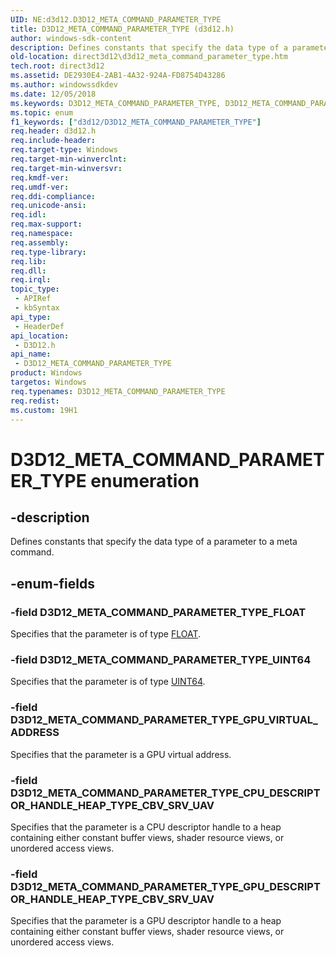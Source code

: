 ```yaml
---
UID: NE:d3d12.D3D12_META_COMMAND_PARAMETER_TYPE
title: D3D12_META_COMMAND_PARAMETER_TYPE (d3d12.h)
author: windows-sdk-content
description: Defines constants that specify the data type of a parameter to a meta command.
old-location: direct3d12\d3d12_meta_command_parameter_type.htm
tech.root: direct3d12
ms.assetid: DE2930E4-2AB1-4A32-924A-FD8754D43286
ms.author: windowssdkdev
ms.date: 12/05/2018
ms.keywords: D3D12_META_COMMAND_PARAMETER_TYPE, D3D12_META_COMMAND_PARAMETER_TYPE enumeration, D3D12_META_COMMAND_PARAMETER_TYPE_CPU_DESCRIPTOR_HANDLE_HEAP_TYPE_CBV_SRV_UAV, D3D12_META_COMMAND_PARAMETER_TYPE_FLOAT, D3D12_META_COMMAND_PARAMETER_TYPE_GPU_DESCRIPTOR_HANDLE_HEAP_TYPE_CBV_SRV_UAV, D3D12_META_COMMAND_PARAMETER_TYPE_GPU_VIRTUAL_ADDRESS, D3D12_META_COMMAND_PARAMETER_TYPE_UINT64, d3d12/D3D12_META_COMMAND_PARAMETER_TYPE, d3d12/D3D12_META_COMMAND_PARAMETER_TYPE_CPU_DESCRIPTOR_HANDLE_HEAP_TYPE_CBV_SRV_UAV, d3d12/D3D12_META_COMMAND_PARAMETER_TYPE_FLOAT, d3d12/D3D12_META_COMMAND_PARAMETER_TYPE_GPU_DESCRIPTOR_HANDLE_HEAP_TYPE_CBV_SRV_UAV, d3d12/D3D12_META_COMMAND_PARAMETER_TYPE_GPU_VIRTUAL_ADDRESS, d3d12/D3D12_META_COMMAND_PARAMETER_TYPE_UINT64, direct3d12.d3d12_meta_command_parameter_type
ms.topic: enum
f1_keywords: ["d3d12/D3D12_META_COMMAND_PARAMETER_TYPE"]
req.header: d3d12.h
req.include-header: 
req.target-type: Windows
req.target-min-winverclnt: 
req.target-min-winversvr: 
req.kmdf-ver: 
req.umdf-ver: 
req.ddi-compliance: 
req.unicode-ansi: 
req.idl: 
req.max-support: 
req.namespace: 
req.assembly: 
req.type-library: 
req.lib: 
req.dll: 
req.irql: 
topic_type:
 - APIRef
 - kbSyntax
api_type:
 - HeaderDef
api_location:
 - D3D12.h
api_name:
 - D3D12_META_COMMAND_PARAMETER_TYPE
product: Windows
targetos: Windows
req.typenames: D3D12_META_COMMAND_PARAMETER_TYPE
req.redist: 
ms.custom: 19H1
---
```


# D3D12_META_COMMAND_PARAMETER_TYPE enumeration


## -description


Defines constants that specify the data type of a parameter to a meta command.


## -enum-fields




### -field D3D12_META_COMMAND_PARAMETER_TYPE_FLOAT

Specifies that the parameter is of type <a href="https://docs.microsoft.com/windows/desktop/WinProg/windows-data-types">FLOAT</a>.


### -field D3D12_META_COMMAND_PARAMETER_TYPE_UINT64

Specifies that the parameter is of type <a href="https://docs.microsoft.com/windows/desktop/WinProg/windows-data-types">UINT64</a>.


### -field D3D12_META_COMMAND_PARAMETER_TYPE_GPU_VIRTUAL_ADDRESS

Specifies that the parameter is a GPU virtual address.


### -field D3D12_META_COMMAND_PARAMETER_TYPE_CPU_DESCRIPTOR_HANDLE_HEAP_TYPE_CBV_SRV_UAV

Specifies that the parameter is a CPU descriptor handle to a heap containing either constant buffer views, shader resource views, or unordered access views.


### -field D3D12_META_COMMAND_PARAMETER_TYPE_GPU_DESCRIPTOR_HANDLE_HEAP_TYPE_CBV_SRV_UAV

Specifies that the parameter is a GPU descriptor handle to a heap containing either constant buffer views, shader resource views, or unordered access views.

